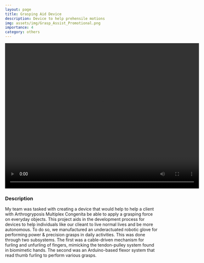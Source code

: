 ```yaml
---
layout: page
title: Grasping Aid Device
description: Device to help prehensile motions
img: assets/img/Grasp_Assist_Promotional.png
importance: 4
category: others
---
```


<div style="text-align: center;">
  <video width="640" height="480" controls>
    <source src="/assets/video/grasp_assist_video.mp4" type="video/mp4">
  </video>
</div>

### Description

My team was tasked with creating a device that would help to help a client with Arthrogryposis Multiplex Congenita be able to apply a grasping force on everyday objects. This project aids in the development process for devices to help individuals like our clieant to live normal lives and be more autonomous. To do so, we manufactured an underactuated robotic glove for performing power & precision grasps in daily activities. This was done through two subsystems. The first was a cable-driven mechanism for furling and unfurling of fingers, mimicking the tendon-pulley system found in biomimetic hands. The second was an Arduino-based flexor system that read thumb furling to perform various grasps.
